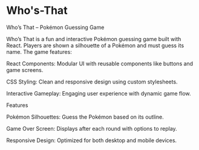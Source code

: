 # Who's-That

Who’s That – Pokémon Guessing Game

Who’s That is a fun and interactive Pokémon guessing game built with React. Players are shown a silhouette of a Pokémon and must guess its name. The game features:

React Components: Modular UI with reusable components like buttons and game screens.

CSS Styling: Clean and responsive design using custom stylesheets.

Interactive Gameplay: Engaging user experience with dynamic game flow.

Features

Pokémon Silhouettes: Guess the Pokémon based on its outline.

Game Over Screen: Displays after each round with options to replay.

Responsive Design: Optimized for both desktop and mobile devices.
